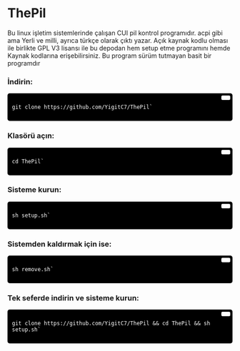 # ThePil

Bu linux işletim sistemlerinde çalışan CUI pil kontrol programıdır.
acpi gibi ama Yerli ve milli, ayrıca türkçe olarak çıktı yazar.
Açık kaynak kodlu olması ile birlikte GPL V3 lisansı ile bu depodan hem setup etme programını hemde Kaynak kodlarına erişebilirsiniz. Bu program sürüm tutmayan basit bir programdır

### İndirin:
<div style="background-color:#000; color:#fff; padding:10px; border-radius:5px; position:relative;">
  <button style="position:absolute; top:5px; right:5px; background-color:#fff; border:none; color:#000; padding:5px 10px; border-radius:3px;" onclick="navigator.clipboard.writeText('git clone https://github.com/YigitC7/ThePil')"></button>
  <pre><code>git clone https://github.com/YigitC7/ThePil`</code></pre>
</div>

### Klasörü açın:
<div style="background-color:#000; color:#fff; padding:10px; border-radius:5px; position:relative;">
  <button style="position:absolute; top:5px; right:5px; background-color:#fff; border:none; color:#000; padding:5px 10px; border-radius:3px;" onclick="navigator.clipboard.writeText('cd ThePil')"></button>
  <pre><code>cd ThePil`</code></pre>
</div>

### Sisteme kurun:
<div style="background-color:#000; color:#fff; padding:10px; border-radius:5px; position:relative;">
  <button style="position:absolute; top:5px; right:5px; background-color:#fff; border:none; color:#000; padding:5px 10px; border-radius:3px;" onclick="navigator.clipboard.writeText('sh setup.sh')"></button>
  <pre><code>sh setup.sh`</code></pre>
</div>

### Sistemden kaldırmak için ise:
<div style="background-color:#000; color:#fff; padding:10px; border-radius:5px; position:relative;">
  <button style="position:absolute; top:5px; right:5px; background-color:#fff; border:none; color:#000; padding:5px 10px; border-radius:3px;" onclick="navigator.clipboard.writeText('sh remove.sh')"></button>
  <pre><code>sh remove.sh`</code></pre>
</div>


### Tek seferde indirin ve sisteme kurun:
<div style="background-color:#000; color:#fff; padding:10px; border-radius:5px; position:relative;">
  <button style="position:absolute; top:5px; right:5px; background-color:#fff; border:none; color:#000; padding:5px 10px; border-radius:3px;" onclick="navigator.clipboard.writeText('git clone https://github.com/YigitC7/ThePil && cd ThePil && sh setup.sh')"></button>
  <pre><code>git clone https://github.com/YigitC7/ThePil && cd ThePil && sh setup.sh`</code></pre>
</div>

